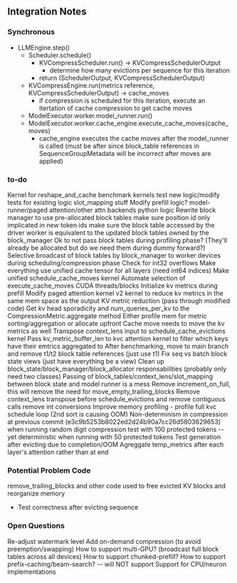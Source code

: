 ## Integration Notes

### Synchronous
- LLMEngine.step()
    - Scheduler.schedule()
        - KVCompressScheduler.run() -> KVCompressSchedulerOutput
            - determine how many evictions per sequence for this iteration
        - return (SchedulerOutput, KVCompressSchedulerOutput)
    - KVCompressEngine.run(metrics reference, KVCompressSchedulerOutput) -> cache_moves
        - if compression is scheduled for this iteration, execute an itertation of cache compression to get cache moves
    - ModelExecutor.worker.model_runner.run()
    - ModelExecutor.worker.cache_engine.execute_cache_moves(cache_moves)
        - cache_engine executes the cache moves after the model_runner is called (must be after since block_table references in SequenceGroupMetadata will be incorrect after moves are applied)


### to-do
Kernel for reshape_and_cache
benchmark kernels
test new logic/modify tests for existing logic
slot_mapping stuff
Modify prefill logic? model-runner/paged attention/other attn backends python logic
Rewrite block manager to use pre-allocated block tables
make sure position id only implicated in new token ids
make sure the block table accessed by the driver worker is equivalent to the updated block tables owned by the block_manager
Ok to not pass block tables during profiling phase? (They'll already be allocated but do we need them during dummy forward?)
Selective broadcast of block tables by block_manager to worker devices during scheduling/compression phase
Check for int32 overflows
Make everything use unified cache tensor for all layers (need int64 indices)
Make unified schedule_cache_moves kernel
Automate selection of execute_cache_moves CUDA threads/blocks
Initialize kv metrics during prefill
Modify paged attention kernel v2 kernel to reduce kv metrics in the same mem space as the output
KV metric reduction (pass through modified code)
Get kv head sporadicity and num_queries_per_kv to the CompressionMetric.aggregate method
Either profile mem for metric sorting/aggregation or allocate upfront
Cache move needs to move the kv metrics as well
Transpose context_lens input to schedule_cache_evictions kernel
Pass kv_metric_buffer_len to kvc attention kernel to filter which keys have their emtrics aggregated to
After benchmarking, move to main branch and remove t1/t2 block table references (just use t1)
Fix seq vs batch block state views (just have everything be a view)
Clean up block_state/block_manager/block_allocator responsabilities (probably only need two classes)
Passing of block_tables/context_lens/slot_mapping between block state and model runner is a mess
Remove increment_on_full, this will remove the need for move_empty_trailing_blocks
Remove context_lens transpose before schedule_evictions and remove contiguous calls
remove int conversions
Improve memory profiling - profile full kvc schedule loop (2nd sort is causing OOM)
Non-determinism in compression at previous commit (e3c9b5253b8022ed2d24b90a7cc26d5803629653) when running random digit compression test with 100 protected tokens -- yet deterministic when running with 50 protected tokens
Test generation after evicting due to completion/OOM
Agreggate temp_metrics after each layer's attention rather than at end


### Potential Problem Code
remove_trailing_blocks and other code used to free evicted KV blocks and reorganize memory
- Test correctness after evicting sequence


### Open Questions
Re-adjust watermark level
Add on-demand compression (to avoid preemption/swapping)
How to support multi-GPU? (broadcast full block tables across all devices)
How to support chunked-prefill?
How to support prefix-caching/beam-search? -- will NOT support
Support for CPU/neuron implementations